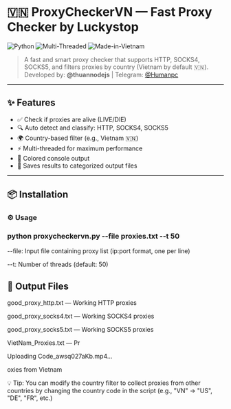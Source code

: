 # 🇻🇳 ProxyCheckerVN — Fast Proxy Checker by Luckystop

![Python](https://img.shields.io/badge/Python-3.6%2B-yellow.svg)
![Multi-Threaded](https://img.shields.io/badge/Threads-Up%20to%2050-green.svg)
![Made-in-Vietnam](https://img.shields.io/badge/Made%20in-Vietnam-red.svg)

> A fast and smart proxy checker that supports HTTP, SOCKS4, SOCKS5, and filters proxies by country (Vietnam by default 🇻🇳).  
> Developed by: **@thuannodejs** | Telegram: [@Humanpc](https://t.me/Humanpcc)

---

## ✨ Features

- ✅ Check if proxies are alive (LIVE/DIE)
- 🔍 Auto detect and classify: HTTP, SOCKS4, SOCKS5
- 🌍 Country-based filter (e.g., Vietnam 🇻🇳)
- ⚡ Multi-threaded for maximum performance
- 🎨 Colored console output
- 💾 Saves results to categorized output files

---

## 📦 Installation

### ⚙️ Usage
### python proxycheckervn.py --file proxies.txt --t 50

--file: Input file containing proxy list (ip:port format, one per line)

--t: Number of threads (default: 50)

## 📁 Output Files
good_proxy_http.txt — Working HTTP proxies

good_proxy_socks4.txt — Working SOCKS4 proxies

good_proxy_socks5.txt — Working SOCKS5 proxies

VietNam_Proxies.txt — Pr

Uploading Code_awsq027aKb.mp4…

oxies from Vietnam

💡 Tip: You can modify the country filter to collect proxies from other countries by changing the country code in the script (e.g., "VN" → "US", "DE", "FR", etc.)

